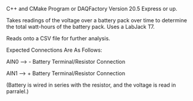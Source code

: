C++ and CMake Program or DAQFactory Version 20.5 Express or up.

Takes readings of the voltage over a battery pack over time to determine the total watt-hours of the battery pack. Uses a LabJack T7.

Reads onto a CSV file for further analysis.

Expected Connections Are As Follows:

AIN0 --> - Battery Terminal/Resistor Connection

AIN1 --> + Battery Terminal/Resistor Connection

(Battery is wired in series with the resistor, and the voltage is read in parralel.)
